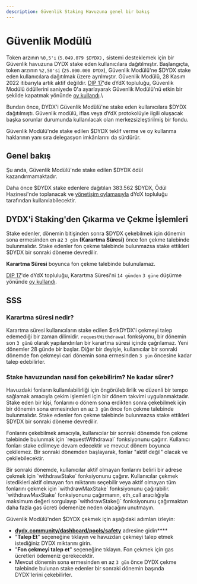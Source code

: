```yaml
---
description: Güvenlik Staking Havuzuna genel bir bakış
---
```


# Güvenlik Modülü

Token arzının `%0,5'i` (`5.049.079 $DYDX),` sistemi desteklemek için bir Güvenlik havuzuna DYDX stake eden kullanıcılara dağıtılmıştır. Başlangıçta, token arzının `%2,50'si` (`25.000.000 DYDX`), Güvenlik Modülü'ne $DYDX stake eden kullanıcılara dağıtılmak üzere ayrılmıştır. Güvenlik Modülü, 28 Kasım 2022 itibarıyla artık aktif değildir. [DIP 17](https://dydx.community/dashboard/proposal/9)'de dYdX topluluğu, Güvenlik Modülü ödüllerini saniyede 0'a ayarlayarak Güvenlik Modülü'nü etkin bir şekilde kapatmak yönünde [oy kullandı](https://dydx.community/dashboard/proposal/7).\


Bundan önce, DYDX'i Güvenlik Modülü'ne stake eden kullanıcılara $DYDX dağıtılmıştı. Güvenlik modülü, iflas veya dYdX protokolüyle ilgili oluşacak başka sorunlar durumunda kullanılacak olan merkezsizleştirilmiş bir fondu.

Güvenlik Modülü'nde stake edilen $DYDX teklif verme ve oy kullanma haklarının yanı sıra delegasyon imkânlarını da sürdürür.

## Genel bakış

Şu anda, Güvenlik Modülü'nde stake edilen $DYDX ödül kazandırmamaktadır.

Daha önce $DYDX stake edenlere dağıtılan 383.562 $DYDX, Ödül Hazinesi'nde toplanacak ve [yönetişim oylamasıyla](https://docs.dydx.community/dydx-governance/voting-and-governance/governance-parameters) dYdX topluluğu tarafından kullanılabilecektir.

## DYDX'i Staking'den Çıkarma ve Çekme İşlemleri

Stake edenler, dönemin bitişinden sonra $DYDX çekebilmek için dönemin sona ermesinden en az `3 gün` **(Karartma Süresi)** önce fon çekme talebinde bulunmalıdır. Stake edenler fon çekme talebinde bulunmazsa stake ettikleri $DYDX bir sonraki döneme devredilir.

**Karartma Süresi** boyunca fon çekme talebinde bulunulamaz.

[DIP 17](https://dydx.community/dashboard/proposal/9)'de dYdX topluluğu, Karartma Süresi'ni `14 günden` `3 güne` düşürme yönünde [oy kullandı](https://dydx.community/dashboard/proposal/7).



## SSS

### Karartma süresi nedir?

Karartma süresi kullanıcıların stake edilen $stkDYDX'i çekmeyi talep edemediği bir zaman dilimidir. `requestWithdrawal` fonksiyonu, bir dönemin son `3 günü` olarak yapılandırılan bir karartma süresi içinde çağrılamaz. Yeni dönemler 28 günde bir başlar. Diğer bir deyişle, kullanıcılar bir sonraki dönemde fon çekmeyi cari dönemin sona ermesinden `3 gün` öncesine kadar talep edebilirler.

### Stake havuzundan nasıl fon çekebilirim? Ne kadar sürer?

Havuzdaki fonların kullanılabilirliği için öngörülebilirlik ve düzenli bir tempo sağlamak amacıyla çekim işlemleri için bir dönem takvimi uygulanmaktadır. Stake eden bir kişi, fonlarını o dönem sona erdikten sonra çekebilmek için bir dönemin sona ermesinden en az `3 gün` önce fon çekme talebinde bulunmalıdır. Stake edenler fon çekme talebinde bulunmazsa stake ettikleri $DYDX bir sonraki döneme devredilir.

Fonlarını çekebilmek amacıyla, kullanıcılar bir sonraki dönemde fon çekme talebinde bulunmak için \`requestWithdrawal\` fonksiyonunu çağırır. Kullanıcı fonları stake edilmeye devam edecektir ve mevcut dönem boyunca çekilemez. Bir sonraki dönemden başlayarak, fonlar "aktif değil" olacak ve çekilebilecektir.

Bir sonraki dönemde, kullanıcılar aktif olmayan fonlarını belirli bir adrese çekmek için \`withdrawStake\` fonksiyonunu çağırır. Kullanıcılar çekmek istedikleri aktif olmayan fon miktarını seçebilir veya aktif olmayan tüm fonlarını çekmek için \`withdrawMaxStake\` fonksiyonunu çağırabilir. \`withdrawMaxStake\` fonksiyonunu çağırmanın, eth\_call aracılığıyla maksimum değeri sorgulayıp \`withdrawStake()\` fonksiyonunu çağırmaktan daha fazla gas ücreti ödemenize neden olacağını unutmayın.

Güvenlik Modülü'nden $DYDX çekmek için aşağıdaki adımları izleyin:

* [**dydx.community/dashboard/pools/safety**](https://dydx.community/dashboard/pools/safety) adresine gidin\*\*\*\*
* "**Talep Et**" seçeneğine tıklayın ve havuzdan çekmeyi talep etmek istediğiniz DYDX miktarını girin.
* "**Fon çekmeyi talep et**" seçeneğine tıklayın. Fon çekmek için gas ücretleri ödemeniz gerekecektir.
* Mevcut dönemin sona ermesinden en az `3 gün` önce DYDX çekme talebinde bulunan stake edenler bir sonraki dönemin başında DYDX'lerini çekebilirler.

